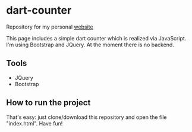 # dart-counter

Repository for my personal [website](http://felix-riess.de/)

This page includes a simple dart counter which is realized via JavaScript.
I'm using Bootstrap and JQuery.
At the moment there is no backend.

## Tools
- JQuery
- Bootstrap 

## How to run the project 
That's easy: just clone/download this repository and open the file "index.html". Have fun!
